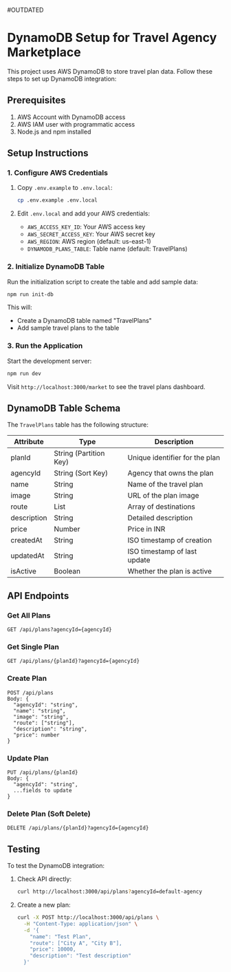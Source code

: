 #OUTDATED

# DynamoDB Setup for Travel Agency Marketplace

This project uses AWS DynamoDB to store travel plan data. Follow these steps to set up DynamoDB integration:

## Prerequisites

1. AWS Account with DynamoDB access
2. AWS IAM user with programmatic access
3. Node.js and npm installed

## Setup Instructions

### 1. Configure AWS Credentials

1. Copy `.env.example` to `.env.local`:
   ```bash
   cp .env.example .env.local
   ```

2. Edit `.env.local` and add your AWS credentials:
   - `AWS_ACCESS_KEY_ID`: Your AWS access key
   - `AWS_SECRET_ACCESS_KEY`: Your AWS secret key
   - `AWS_REGION`: AWS region (default: us-east-1)
   - `DYNAMODB_PLANS_TABLE`: Table name (default: TravelPlans)

### 2. Initialize DynamoDB Table

Run the initialization script to create the table and add sample data:

```bash
npm run init-db
```

This will:
- Create a DynamoDB table named "TravelPlans"
- Add sample travel plans to the table

### 3. Run the Application

Start the development server:

```bash
npm run dev
```

Visit `http://localhost:3000/market` to see the travel plans dashboard.

## DynamoDB Table Schema

The `TravelPlans` table has the following structure:

| Attribute | Type | Description |
|-----------|------|-------------|
| planId | String (Partition Key) | Unique identifier for the plan |
| agencyId | String (Sort Key) | Agency that owns the plan |
| name | String | Name of the travel plan |
| image | String | URL of the plan image |
| route | List<String> | Array of destinations |
| description | String | Detailed description |
| price | Number | Price in INR |
| createdAt | String | ISO timestamp of creation |
| updatedAt | String | ISO timestamp of last update |
| isActive | Boolean | Whether the plan is active |

## API Endpoints

### Get All Plans
```
GET /api/plans?agencyId={agencyId}
```

### Get Single Plan
```
GET /api/plans/{planId}?agencyId={agencyId}
```

### Create Plan
```
POST /api/plans
Body: {
  "agencyId": "string",
  "name": "string",
  "image": "string",
  "route": ["string"],
  "description": "string",
  "price": number
}
```

### Update Plan
```
PUT /api/plans/{planId}
Body: {
  "agencyId": "string",
  ...fields to update
}
```

### Delete Plan (Soft Delete)
```
DELETE /api/plans/{planId}?agencyId={agencyId}
```

## Testing

To test the DynamoDB integration:

1. Check API directly:
   ```bash
   curl http://localhost:3000/api/plans?agencyId=default-agency
   ```

2. Create a new plan:
   ```bash
   curl -X POST http://localhost:3000/api/plans \
     -H "Content-Type: application/json" \
     -d '{
       "name": "Test Plan",
       "route": ["City A", "City B"],
       "price": 10000,
       "description": "Test description"
     }'
   ```

